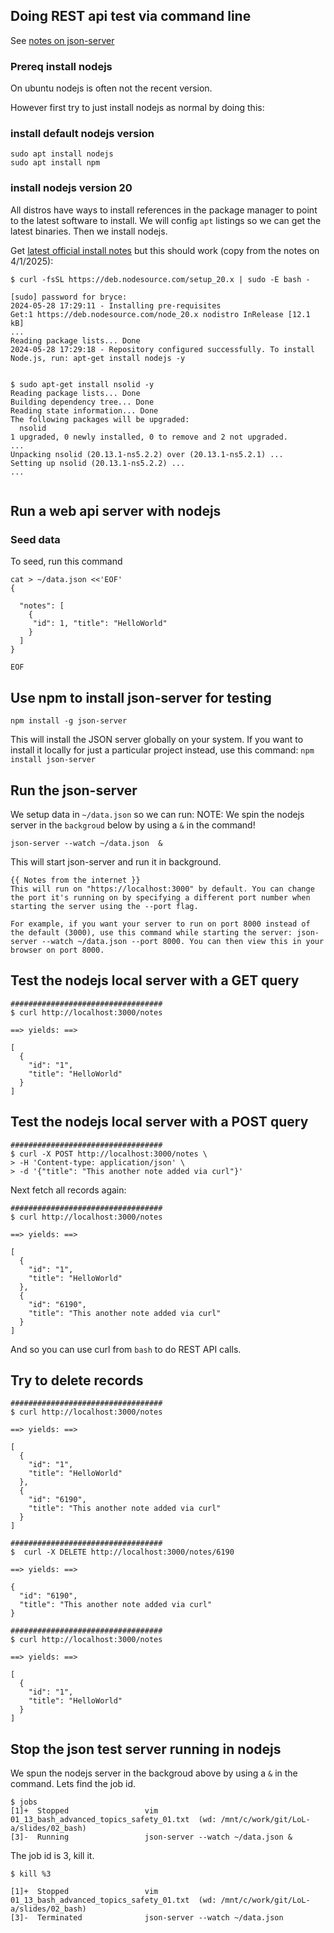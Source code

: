 ## Doing REST api test via command line

See [notes on json-server](https://www.freecodecamp.org/news/json-server-for-frontend-development/)

### Prereq install nodejs

On ubuntu nodejs is often not the recent version.

However first try to just install nodejs as normal by doing this:
### install default nodejs version

```
sudo apt install nodejs
sudo apt install npm
```

### install nodejs version 20

All distros have ways to install references in the package manager to point to the latest
software to install.  We will config `apt` listings so we can get the latest binaries.
Then we install nodejs.

Get [latest official install notes](https://docs.nodesource.com/docs/nsolid/quickstart/local) but this
should work (copy from the notes on 4/1/2025):


```
$ curl -fsSL https://deb.nodesource.com/setup_20.x | sudo -E bash -

[sudo] password for bryce:
2024-05-28 17:29:11 - Installing pre-requisites
Get:1 https://deb.nodesource.com/node_20.x nodistro InRelease [12.1 kB]
...
Reading package lists... Done
2024-05-28 17:29:18 - Repository configured successfully. To install Node.js, run: apt-get install nodejs -y


$ sudo apt-get install nsolid -y
Reading package lists... Done
Building dependency tree... Done
Reading state information... Done
The following packages will be upgraded:
  nsolid
1 upgraded, 0 newly installed, 0 to remove and 2 not upgraded.
...
Unpacking nsolid (20.13.1-ns5.2.2) over (20.13.1-ns5.2.1) ...
Setting up nsolid (20.13.1-ns5.2.2) ...
...


```

## Run a web api server with nodejs

### Seed data

To seed, run this command

```
cat > ~/data.json <<'EOF'
{

  "notes": [
    {
     "id": 1, "title": "HelloWorld"
    }
  ]
}

EOF
```

## Use npm to install json-server for testing

```
npm install -g json-server
```

This will install the JSON server globally on your system. If you want to install it locally for just a particular project instead, use this command: `npm install json-server`

## Run the json-server

We setup data in `~/data.json` so we can run:
NOTE: We spin the nodejs server in the `backgroud` below by using a `&` in the command!

```
json-server --watch ~/data.json  &
```

This will start json-server and run it in background.


```
{{ Notes from the internet }}
This will run on "https://localhost:3000" by default. You can change the port it's running on by specifying a different port number when starting the server using the --port flag.

For example, if you want your server to run on port 8000 instead of the default (3000), use this command while starting the server: json-server --watch ~/data.json --port 8000. You can then view this in your browser on port 8000.
```

## Test the nodejs local server with a GET query

```
##################################
$ curl http://localhost:3000/notes

==> yields: ==>

[
  {
    "id": "1",
    "title": "HelloWorld"
  }
]
```

## Test the nodejs local server with a POST query

```
##################################
$ curl -X POST http://localhost:3000/notes \
> -H 'Content-type: application/json' \
> -d '{"title": "This another note added via curl"}'
```

Next fetch all records again:

```
##################################
$ curl http://localhost:3000/notes

==> yields: ==>

[
  {
    "id": "1",
    "title": "HelloWorld"
  },
  {
    "id": "6190",
    "title": "This another note added via curl"
  }
]
```

And so you can use curl from `bash` to do REST API calls.


## Try to delete records

```
##################################
$ curl http://localhost:3000/notes

==> yields: ==>

[
  {
    "id": "1",
    "title": "HelloWorld"
  },
  {
    "id": "6190",
    "title": "This another note added via curl"
  }
]

##################################
$  curl -X DELETE http://localhost:3000/notes/6190

==> yields: ==>

{
  "id": "6190",
  "title": "This another note added via curl"
}

##################################
$ curl http://localhost:3000/notes

==> yields: ==>

[
  {
    "id": "1",
    "title": "HelloWorld"
  }
]

```

## Stop the json test server running in nodejs

We spun the nodejs server in the backgroud above by using a `&` in the command.  Lets find the job id.

```
$ jobs
[1]+  Stopped                 vim 01_13_bash_advanced_topics_safety_01.txt  (wd: /mnt/c/work/git/LoL-a/slides/02_bash)
[3]-  Running                 json-server --watch ~/data.json &
```

The job id is 3, kill it.

```
$ kill %3

[1]+  Stopped                 vim 01_13_bash_advanced_topics_safety_01.txt  (wd: /mnt/c/work/git/LoL-a/slides/02_bash)
[3]-  Terminated              json-server --watch ~/data.json

```
